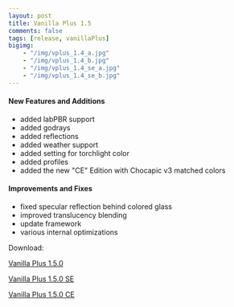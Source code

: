 ```yaml
---
layout: post
title: Vanilla Plus 1.5
comments: false
tags: [release, vanillaPlus]
bigimg: 
    - "/img/vplus_1.4_a.jpg"
    - "/img/vplus_1.4_b.jpg"
    - "/img/vplus_1.4_se_a.jpg"
    - "/img/vplus_1.4_se_b.jpg"
---
```


#### New Features and Additions

* added labPBR support
* added godrays
* added reflections
* added weather support
* added setting for torchlight color
* added profiles
* added the new "CE" Edition with Chocapic v3 matched colors

#### Improvements and Fixes

* fixed specular reflection behind colored glass
* improved translucency blending
* update framework
* various internal optimizations


Download:

[Vanilla Plus 1.5.0](https://github.com/rre36/glsl_vplus/releases/download/v1.5.0/VPlus_v1.5.0.zip)

[Vanilla Plus 1.5.0 SE](https://github.com/rre36/glsl_vplus/releases/download/v1.5.0se/VPlus_v1.5.0_SE.zip)

[Vanilla Plus 1.5.0 CE](https://github.com/rre36/glsl_vplus/releases/download/v1.5.0ce/VPlus_v1.5.0_CE.zip)
